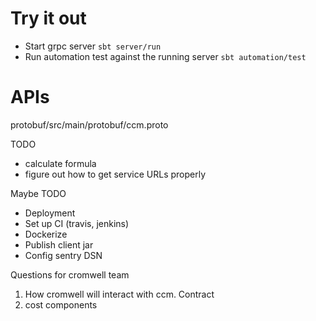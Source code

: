 # Try it out

* Start grpc server `sbt server/run`
* Run automation test against the running server `sbt automation/test` 

# APIs
protobuf/src/main/protobuf/ccm.proto

TODO
* calculate formula
* figure out how to get service URLs properly

Maybe TODO
* Deployment
* Set up CI (travis, jenkins)
* Dockerize
* Publish client jar
* Config sentry DSN

Questions for cromwell team
1. How cromwell will interact with ccm. Contract
2. cost components

